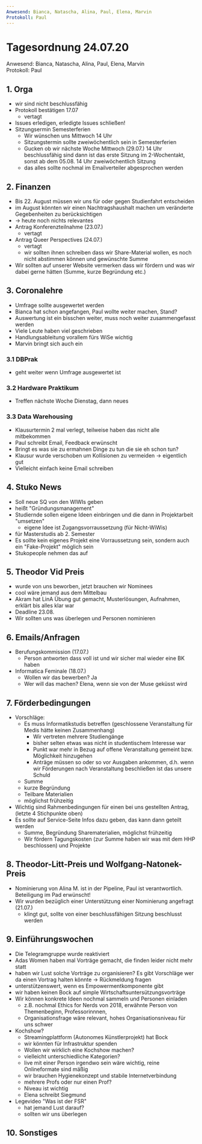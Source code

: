 ```yaml
---
Anwesend: Bianca, Natascha, Alina, Paul, Elena, Marvin 
Protokoll: Paul
---
```


# Tagesordnung 24.07.20

Anwesend: Bianca, Natascha, Alina, Paul, Elena, Marvin  
Protokoll: Paul

## 1. Orga
  * wir sind nicht beschlussfähig
  * Protokoll bestätigen 17.07 
    * vertagt
  * Issues erledigen, erledigte Issues schließen!
  * Sitzungsermin Semesterferien
    * Wir wünschen uns Mittwoch 14 Uhr
    * Sitzungstermin sollte zweiwöchentlich sein in Semesterferien
    * Gucken ob wir nächste Woche Mittwoch (29.07.) 14 Uhr beschlussfähig sind dann ist das erste Sitzung im 2-Wochentakt, sonst ab dem 05.08. 14 Uhr zweiwöchentlich Sitzung
    * das alles sollte nochmal im Emailverteiler abgesprochen werden

## 2. Finanzen 
  * Bis 22. August müssen wir uns für oder gegen Studienfahrt entscheiden
  * im August könnten wir einen Nachtragshaushalt machen um veränderte Gegebenheiten zu berücksichtigen
  * -> heute noch nichts relevantes
  * Antrag Konferenzteilnahme (23.07.)
    * vertagt
  * Antrag Queer Perspectives (24.07.)
    * vertagt
    * wir sollten ihnen schreiben dass wir Share-Material wollen, es noch nicht abstimmen können und gewünschte Summe
  * Wir sollten auf unserer Website vermerken dass wir fördern und was wir dabei gerne hätten (Summe, kurze Begründung etc.)

## 3. Coronalehre
  * Umfrage sollte ausgewertet werden
  * Bianca hat schon angefangen, Paul wollte weiter machen, Stand?
  * Auswertung ist ein bisschen weiter, muss noch weiter zusammengefasst werden
  * Viele Leute haben viel geschrieben
  * Handlungsableitung vorallem fürs WiSe wichtig
  * Marvin bringt sich auch ein

### 3.1 DBPrak
  * geht weiter wenn Umfrage ausgewertet ist

### 3.2 Hardware Praktikum
  * Treffen nächste Woche Dienstag, dann neues

### 3.3 Data Warehousing
  * Klausurtermin 2 mal verlegt, teilweise haben das nicht alle mitbekommen
  * Paul schreibt Email, Feedback erwünscht
  * Bringt es was sie zu ermahnen Dinge zu tun die sie eh schon tun?
  * Klausur wurde verschoben um Kollisionen zu vermeiden -> eigentlich gut
  * Vielleicht einfach keine Email schreiben

## 4. Stuko News 
  * Soll neue SQ von den WIWIs geben
  * heißt "Gründungsmanagement" 
  * Studiernde sollen eigene Ideen einbringen und die dann in Projektarbeit "umsetzen" 
    * eigene Idee ist Zugangsvorraussetzung (für Nicht-WiWis)
  * für Masterstudis ab 2. Semester
  * Es sollte kein eigenes Projekt eine Vorraussetzung sein, sondern auch ein "Fake-Projekt" möglich sein
  * Stukopeople nehmen das auf

## 5. Theodor Vid Preis
  * wurde von uns beworben, jetzt brauchen wir Nominees
  * cool wäre jemand aus dem Mittelbau
  * Akram hat LinA Übung gut gemacht, Musterlösungen, Aufnahmen, erklärt bis alles klar war
  * Deadline 23.08.
  * Wir sollten uns was überlegen und Personen nominieren

## 6. Emails/Anfragen
  * Berufungskommission (17.07.)
    * Person antworten dass voll ist und wir sicher mal wieder eine BK haben
  * Informatica Feminale (18.07.)
    * Wollen wir das bewerben? Ja
    * Wer will das machen? Elena, wenn sie von der Muse geküsst wird

## 7. Förderbedingungen
  * Vorschläge:
    * Es muss Informatikstudis betreffen (geschlossene Veranstaltung für Medis hätte keinen Zusammenhang)
      * Wir vertreten mehrere Studiengänge
      * bisher selten etwas was nicht in studentischem Interesse war
      * Punkt war mehr in Bezug auf offene Veranstaltung gemeint bzw. Möglichkeit hinzugehen
      * Anträge müssen so oder so vor Ausgaben ankommen, d.h. wenn wir Förderungen nach Veranstaltung beschließen ist das unsere Schuld
    * Summe
    * kurze Begründung
    * Teilbare Materialien
    * möglichst frühzeitig
  * Wichtig sind Rahmenbedingungen für einen bei uns gestellten Antrag, (letzte 4 Stichpunkte oben)
  * Es sollte auf Service-Seite Infos dazu geben, das kann dann geteilt werden
    * Summe, Begründung Sharematerialien, möglichst frühzeitig 
    * Wir fördern Tagungskosten (zur Summe haben wir was mit dem HHP beschlossen) und Projekte

## 8. Theodor-Litt-Preis und Wolfgang-Natonek-Preis
  * Nominierung von Alina M. ist in der Pipeline, Paul ist verantwortlich. Beteiligung im Pad erwünscht!
  * Wir wurden bezüglich einer Unterstützung einer Nominierung angefragt (21.07.)
    * klingt gut, sollte von einer beschlussfähigen Sitzung beschlusst werden

## 9. Einführungswochen
  * Die Telegramgruppe wurde reaktiviert
  * Adas Women haben mal Vorträge gemacht, die finden leider nicht mehr statt
  * haben wir Lust solche Vorträge zu organisieren? Es gibt Vorschläge wer da einen Vortrag halten könnte -> Rückmeldung fragen
  * unterstützenswert, wenn es Empowermentkomponente gibt
  * wir haben keinen Bock auf simple Wirtschaftsuntersützungsvorträge
  * Wir können konkrete Ideen nochmal sammeln und Personen einladen
    * z.B. nochmal Ethics for Nerds von 2018, erwähnte Person von Themenbeginn, Professorinnnen, 
    * Organisationsfrage wäre relevant, hohes Organisationsniveau für uns schwer
  * Kochshow?
    * Streamingplattform (Autonomes Künstlerprojekt) hat Bock
    * wir könnten für Infrastruktur spenden
    * Wollen wir wirklich eine Kochshow machen?
    * vielleicht unterschiedliche Kategorien?
    * live mit einer Person irgendwo sein wäre wichtig, reine Onlineformate sind mäßig
    * wir brauchen Hygienekonzept und stabile Internetverbindung
    * mehrere Profs oder nur einen Prof?
    * Niveau ist wichtig
    * Elena schreibt Siegmund
  * Legevideo "Was ist der FSR"
    * hat jemand Lust darauf?
    * sollten wir uns überlegen

## 10. Sonstiges
  